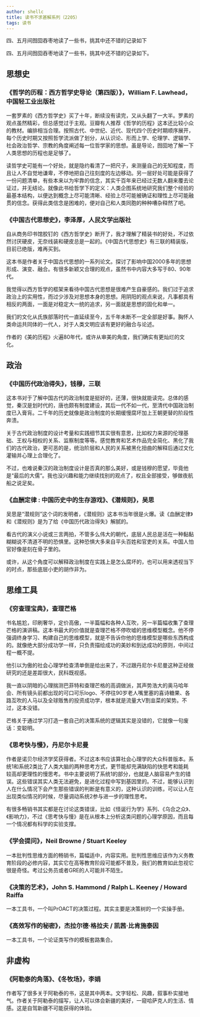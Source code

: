 ```yaml
---
author: shellc
title: 读书不求甚解系列（2205）
tags: 读书
---
```


四、五月间囫囵吞枣地读了一些书，挑其中还不错的记录如下

<!--more-->

四、五月间囫囵吞枣地读了一些书，挑其中还不错的记录如下。

## 思想史

### 《哲学的历程：西方哲学史导论（第四版）》，William F. Lawhead，中国轻工业出版社

一套罗素的《西方哲学史》买了十年，断续没有读完，又从头翻了一大半。罗素的观点虽然精彩，但总感觉过于主观。豆瓣有人推荐《哲学的历程》这本还比较小众的教材。编排相当合理。按照古代、中世纪、近代、现代四个历史时期顺序展开，每个历史时期又按照哲学流派做了划分，从认识论、形而上学、伦理学、逻辑学、社会政治哲学、宗教的角度阐述每一位哲学家的思想。虽是导论，囫囵地了解一下人类思想的历程也是足够了。

读哲学史可能有一个好处，就是隐约看清了一把尺子，来测量自己的无知程度，而且让人不自觉地谦卑，不停地把自己往刻度的左边移动。另一层好处可能是获得了一份问题清单，有些本来以为牢靠的信念，其实千百年来已经过无数人翻来覆去论证过，并无结论。就像此书给哲学下的定义：人类企图系统地研究我们整个经验的最基本结构，以便达到概念上尽可能清晰、经验上尽可能被确证和理性上尽可能融贯的信念。获得此类信念是困难的，便对自己和人类同胞的种种嘈杂释然了吧。

### 《中国古代思想史》，李泽厚，人民文学出版社

自从商务印书馆胶钉的《西方哲学史》断开了，我才理解了精装书的好处，不过依然讨厌硬皮，无奈线装和硬皮总是一起的。《中国古代思想史》有三联的精装版，目前已绝版，难再买到。

这本书是作者关于中国古代思想的一系列论文。探讨了影响中国2000多年的思想形成、演变、融合。有很多新颖又合理的观点，虽然书中内容大多写于80、90年代。

我觉得以西方哲学的框架来看待中国古代思想是很难产生自豪感的。我们过于追求政治上的实用性，而过少涉及对思想本身的思想。用阴阳的观点来说，凡事都具有相反的两面，一面是对稳定大一统的追求，另一面就是思想的固化和单一。

我们的文化从氏族部落时代一直延续至今，五千年未断不一定全部是好事。胸怀人类命运共同体的一代人，对于人类文明应该有更好的融合与论述。

作者的《美的历程》火遍80年代，或许从审美的角度，我们确实有更灿烂的文化。

## 政治

### 《中国历代政治得失》，钱穆，三联

这本书对于了解中国古代的政治制度是挺好的，还薄，很快就能读完。总体的感觉，秦汉是划时代的，唐也颇有制度建设，其后一代不如一代，至清代中国政治制度已入膏肓。二千年的历史就像是政治制度的长期缓慢腐坏加上王朝更替的阶段性奔溃。

关于古代政治制度的设计考量和实践细节其实很有意思，比如权力来源的伦理基础、王权与相权的关系、监察制度等等。感觉教育和艺术作品完全简化、黑化了我们的古代政治，更可恶的是，统治阶层和人民的关系被黑化扭曲的解释后通过文化灌输并心理上合理化了。

不过，也难说秦汉的政治制度设计是否真的那么美好，或是钱穆的愿望，毕竟他是“最后的大儒“。我也没兴趣和能力继续找别的观点了，权且全部接受，够做夜航船之说足矣。

### 《血酬定律 : 中国历史中的生存游戏》、《潜规则》，吴思

吴思是“潜规则”这个词的发明者，《潜规则》这本书当年很是火爆。读《血酬定律》和《潜规则》是为了给《中国历代政治得失》解腻的。

看古代的演义小说或三言两拍，不管多么伟大的朝代，底层人民总是活在一种黏黏糊糊说不清道不明的恐惧里。这种恐惧大多来自平头百姓和官吏的关系。中国人怕官好像是刻在骨子里的。

或许，从这个角度可以解释政治制度在实践上是怎么腐坏的，也可以用来透视当下的时点，那些底层小吏的胡作非为。

## 思维工具

### 《穷查理宝典》，查理芒格

书名尴尬，印刷奢华，定价高傲，一半篇幅和各种人互吹，另一半篇幅收集了查理芒格的演讲稿。这本书最大的价值就是查理芒格不停吹嘘的思维模型概念。他不停强调终身学习、构建自己的思维模型，就是不告诉你他的思维模型是哪些东西构成的。就像绝大部分成功学一样，只负责描绘成功的美妙和到达成功的原则，中间过程一概不提。

他引以为傲的社会心理学检查清单倒是给出来了，不过跟丹尼尔卡尼曼这种正经做研究的还是差距很大，民科既视感。

我一直以阴暗的心理揣测巴菲特和查理芒格的高调做派，其声势浩大的奥马哈年会、所有镜头前都出现的可口可乐logo、不停往90岁老人嘴里塞的喜诗糖果、各路互吹的人马以及全球贩售的投资成功学，根本就是流量大V割韭菜的架势。不过，这本没错。

芒格关于通过学习打造一套自己的决策系统的逻辑其实是没错的，它就像一句废话：变聪明。

### 《思考快与慢》，丹尼尔卡尼曼

作者是诺贝尔经济学奖获得者。不过这本书应该算社会心理学的大众科普版本。系统1和系统2类比了人类大脑的两种思考方式，更节能却充满缺陷的快思考和能耗较高却更理性的慢思考。书中主要说明了系统1的部分，也就是人脑容易产生的错误。这些错误其实人类无法避免，是进化过程中写到基因里的。不过，能够认识到人在什么情况下会产生那些错误的判断是有意义的，这种认识的训练，可以让人在出现类似情况的时候，尽量调动系统2参与进一步的理性思考。

有很多畅销书其实都是在讨论这类错误，比如《怪诞行为学》系列、《乌合之众》、《影响力》，不过《思考快与慢》是在从根本上分析这类问题的心理学原因，而且每一个情况都有科学的实验支撑。

### 《学会提问》，Neil Browne / Stuart Keeley

一本批判性思维方面的畅销书，篇幅适中，内容实用。批判性思维应该作为义务教育阶段的必修内容，其实它在高等教育阶段可能都不普及，我们的教育如此忽视它很是奇怪。考过公务员或者GRE的人可能并不陌生。

### 《决策的艺术》，John S. Hammond / Ralph L. Keeney / Howard Raiffa

一本工具书，一个叫PrOACT的决策过程。其实主要是决策树的一个实操手册。

### 《高效写作的秘密》，杰拉尔德·格拉夫 / 凯茜·比肯施泰因

一本工具书，一个论证类写作的模板套路集合。

## 非虚构

### 《阿勒泰的角落》、《冬牧场》，李娟

作者写了很多关于阿勒泰的书，这是其中两本。文字轻松、风趣，叙事朴实接地气。作者关于阿勒泰的描写，让人可以体会新疆的美好，一窥哈萨克人的生活、情感。这是自驾新疆不可能获得的体验。